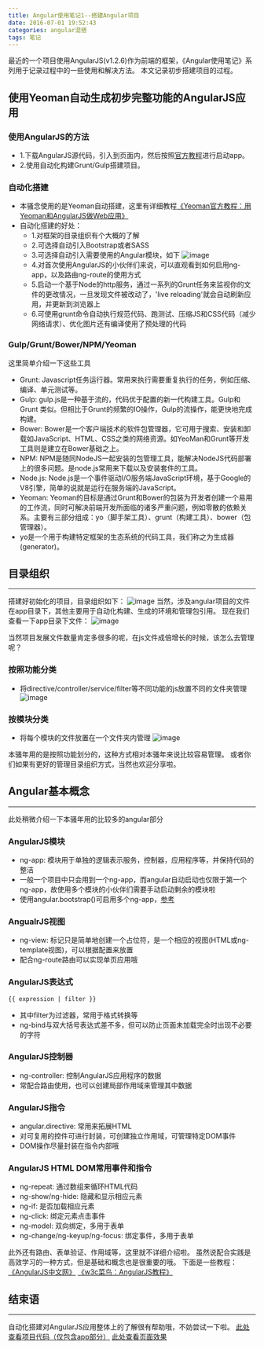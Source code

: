 ```yaml
---
title: Angular使用笔记1--搭建Angular项目
date: 2016-07-01 19:52:43
categories: angular混搭
tags: 笔记
---
```

最近的一个项目使用AngularJS(v1.2.6)作为前端的框架，《Angular使用笔记》系列用于记录过程中的一些使用和解决方法。
本文记录初步搭建项目的过程。
<!--more-->

## 使用Yeoman自动生成初步完整功能的AngularJS应用

### 使用AngularJS的方法
- 1.下载AngularJS源代码，引入到页面内，然后按照[官方教程](http://www.apjs.net/)进行启动app。
- 2.使用自动化构建Grunt/Gulp搭建项目。

### 自动化搭建
- 本骚念使用的是Yeoman自动搭建，这里有详细教程[《Yeoman官方教程：用Yeoman和AngularJS做Web应用》](http://blog.jobbole.com/65399/)
- 自动化搭建的好处：
  - 1.对框架的目录组织有个大概的了解
  - 2.可选择自动引入Bootstrap或者SASS
  - 3.可选择自动引入需要使用的Angular模块，如下
![image](http://o905ne85q.bkt.clouddn.com/CF95.tmp.png)
  - 4.对首次使用AngularJS的小伙伴们来说，可以直观看到如何启用ng-app，以及路由ng-route的使用方式
  - 5.启动一个基于Node的http服务，通过一系列的Grunt任务来监视你的文件的更改情况，一旦发现文件被改动了，'live reloading'就会自动刷新应用，并更新到浏览器上
  - 6.可使用grunt命令自动执行规范代码、跑测试、压缩JS和CSS代码（减少网络请求）、优化图片还有编译使用了预处理的代码

### Gulp/Grunt/Bower/NPM/Yeoman
这里简单介绍一下这些工具
- Grunt: Javascript任务运行器。常用来执行需要重复执行的任务，例如压缩、编译、单元测试等。
- Gulp: gulp.js是一种基于流的，代码优于配置的新一代构建工具。Gulp和Grunt 类似。但相比于Grunt的频繁的IO操作，Gulp的流操作，能更快地完成构建。
- Bower: Bower是一个客户端技术的软件包管理器，它可用于搜索、安装和卸载如JavaScript、HTML、CSS之类的网络资源。如YeoMan和Grunt等开发工具则是建立在Bower基础之上。
- NPM: NPM是随同NodeJS一起安装的包管理工具，能解决NodeJS代码部署上的很多问题。是node.js常用来下载以及安装套件的工具。
- Node.js: Node.js是一个事件驱动I/O服务端JavaScript环境，基于Google的V8引擎，简单的说就是运行在服务端的JavaScript。
- Yeoman: Yeoman的目标是通过Grunt和Bower的包装为开发者创建一个易用的工作流，同时可解决前端开发所面临的诸多严重问题，例如零散的依赖关系。主要有三部分组成：yo（脚手架工具）、grunt（构建工具）、bower（包管理器）。
- yo是一个用于构建特定框架的生态系统的代码工具，我们称之为生成器(generator)。

## 目录组织
-----
搭建好初始化的项目，目录组织如下：
![image](http://o905ne85q.bkt.clouddn.com/5C4E.tmp.png)
当然，涉及angular项目的文件在app目录下，其他主要用于自动化构建、生成的环境和管理包引用。
现在我们查看一下app目录下文件：
![image](http://o905ne85q.bkt.clouddn.com/E558.tmp.png)

当然项目发展文件数量肯定多很多的呢，在js文件成倍增长的时候，该怎么去管理呢？

### 按照功能分类
- 将directive/controller/service/filter等不同功能的js放置不同的文件夹管理
![image](http://o905ne85q.bkt.clouddn.com/1350.tmp.png)

### 按模块分类
- 将每个模块的文件放置在一个文件夹内管理
![image](http://o905ne85q.bkt.clouddn.com/14A2.tmp.png)

本骚年用的是按照功能划分的，这种方式相对本骚年来说比较容易管理。
或者你们如果有更好的管理目录组织方式，当然也欢迎分享啦。

## Angular基本概念
-----
此处稍微介绍一下本骚年用的比较多的angular部分

### AngularJS模块
- ng-app: 模块用于单独的逻辑表示服务，控制器，应用程序等，并保持代码的整洁
- 一般一个项目中只会用到一个ng-app，而angular自动启动也仅限于第一个ng-app，故使用多个模块的小伙伴们需要手动启动剩余的模块啦
- 使用angular.bootstrap()可启用多个ng-app，[参考](http://www.cnblogs.com/whitewolf/archive/2012/08/13/2637262.html)

### AngualrJS视图
- ng-view: 标记只是简单地创建一个占位符，是一个相应的视图(HTML或ng-template视图)，可以根据配置来放置
- 配合ng-route路由可以实现单页应用哦

### AngularJS表达式
``` html
{{ expression | filter }}
```
- 其中filter为过滤器，常用于格式转换等
- ng-bind与双大括号表达式差不多，但可以防止页面未加载完全时出现不必要的字符

### AngularJS控制器
- ng-controller: 控制AngularJS应用程序的数据
- 常配合路由使用，也可以创建局部作用域来管理其中数据

### AngularJS指令
- angular.directive: 常用来拓展HTML
- 对可复用的控件可进行封装，可创建独立作用域，可管理特定DOM事件
- DOM操作尽量封装在指令内部哦

### AngularJS HTML DOM常用事件和指令
- ng-repeat: 通过数组来循环HTML代码
- ng-show/ng-hide: 隐藏和显示相应元素
- ng-if: 是否加载相应元素
- ng-click: 绑定元素点击事件
- ng-model: 双向绑定，多用于表单
- ng-change/ng-keyup/ng-focus: 绑定事件，多用于表单

此外还有路由、表单验证、作用域等，这里就不详细介绍啦。
虽然说配合实践是高效学习的一种方式，但是基础和概念也是很重要的哦。
下面是一些教程：
[《AngularJS中文网》](http://www.apjs.net/)
[《w3c菜鸟：AngularJS教程》](http://www.runoob.com/angularjs/angularjs-tutorial.html)

## 结束语
-----
自动化搭建对AngularJS应用整体上的了解很有帮助哦，不妨尝试一下啦。
[此处查看项目代码（仅包含app部分）](https://github.com/godbasin/godbasin.github.io/tree/blog-codes/angular-notes/1-create-angular-project)
[此处查看页面效果](http://o9grhhyar.bkt.clouddn.com/1-create-angular-project/index.html#/)
